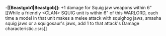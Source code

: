 -**[[Beastgob1\|Beastgob]]:** +1 damage for Squig jaw weapons within 6" [[While a friendly \<CLAN> SQUIG unit is within 6" of this WARLORD, each time a model in that unit makes a melee attack with squighog jaws, smasha squig jaws or a squigosaur's jaws, add 1 to that attack's Damage characteristic.::srs]]